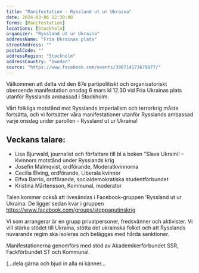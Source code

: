```yaml
---
title: "Manifestation - Ryssland ut ur Ukraina"
date: 2024-03-06 12:30:00
forms: [Manifestation]
locations: [Stockholm]
organizer: "Ryssland ut ur Ukraina"
addressName: "Fria Ukrainas plats"
streetAddress: ""
postalCode: ""
addressRegion: "Stockholm"
addressCountry: "Sweden"
source: "https://www.facebook.com/events/390714173679877/"
---
```

Välkommen att delta vid den 87e partipolitiskt och organisatoriskt oberoende manifestation onsdag 6 mars kl 12.30 vid Fria Ukrainas plats utanför Rysslands ambassad i Stockholm.

Vårt folkliga motstånd mot Rysslands imperialism och terrorkrig måste fortsätta, och vi fortsätter våra manifestationer utanför Rysslands ambassad varje onsdag under parollen - Ryssland ut ur Ukraina!

## Veckans talare:
- Lisa Bjurwald, journalist och författare till bl a boken ”Slava Ukraini! – Kvinnors motstånd under Rysslands krig
- Josefin Malmqvist, ordförande, Moderatkvinnorna
- Cecilia Elving, ordförande, Liberala kvinnor
- Elfva Barrio, ordförande, socialdemokratiska studentförbundet
- Kristina Mårtensson, Kommunal, moderator

Talen kommer också att livesändas i Facebook-gruppen ’Ryssland ut ur Ukraina. De ligger sedan kvar i gruppen https://www.facebook.com/groups/stoppaputinskrig

Vi som arrangerar är en grupp privatpersoner, fredsvänner och aktivister. Vi vill stärka stödet till Ukraina, stötta det ukrainska folket och att Rysslands nuvarande regim ska isoleras och beläggas med hårda sanktioner.

Manifestationerna genomförs med stöd av Akademikerförbundet SSR, Fackförbundet ST och Kommunal.

(...dela gärna och bjud in alla ni känner... 
